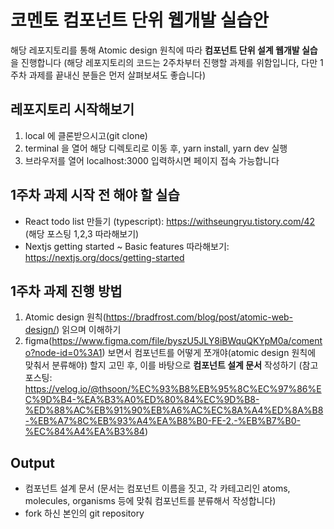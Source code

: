 # 코멘토 컴포넌트 단위 웹개발 실습안

해당 레포지토리를 통해 Atomic design 원칙에 따라 **컴포넌트 단위 설계 웹개발 실습**을 진행합니다
(해당 레포지토리의 코드는 2주차부터 진행할 과제를 위함입니다, 다만 1주차 과제를 끝내신 분들은 먼저 살펴보셔도 좋습니다)

## 레포지토리 시작해보기

1. local 에 클론받으시고(git clone)
2. terminal 을 열어 해당 디렉토리로 이동 후, yarn install, yarn dev 실행
3. 브라우저를 열어 localhost:3000 입력하시면 페이지 접속 가능합니다

## 1주차 과제 시작 전 해야 할 실습

-   React todo list 만들기 (typescript): https://withseungryu.tistory.com/42 (해당 포스팅 1,2,3 따라해보기)
-   Nextjs getting started ~ Basic features 따라해보기: https://nextjs.org/docs/getting-started

## 1주차 과제 진행 방법

1.  Atomic design 원칙(https://bradfrost.com/blog/post/atomic-web-design/) 읽으며 이해하기
2.  figma(https://www.figma.com/file/byszU5JLY8iBWquQKYpM0a/comento?node-id=0%3A1) 보면서 컴포넌트를 어떻게 쪼개야(atomic design 원칙에 맞춰서 분류해야) 할지 고민 후, 이를 바탕으로 **컴포넌트 설계 문서** 작성하기
    (참고 포스팅: https://velog.io/@thsoon/%EC%93%B8%EB%95%8C%EC%97%86%EC%9D%B4-%EA%B3%A0%ED%80%84%EC%9D%B8-%ED%88%AC%EB%91%90%EB%A6%AC%EC%8A%A4%ED%8A%B8-%EB%A7%8C%EB%93%A4%EA%B8%B0-FE-2.-%EB%B7%B0-%EC%84%A4%EA%B3%84)

## Output

-   컴포넌트 설계 문서
    (문서는 컴포넌트 이름을 짓고, 각 카테고리인 atoms, molecules, organisms 등에 맞춰 컴포넌트를 분류해서 작성합니다)
-   fork 하신 본인의 git repository 
